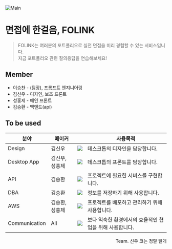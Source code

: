 ![Main](https://github.com/user-attachments/assets/1daf82ad-22d6-4977-8018-59614274ff68)

# 면접에 한걸음, FOLINK
> FOLINK는 여러분의 포트폴리오로 실전 면접을 미리 경험할 수 있는 서비스입니다.  
> 지금 포트폴리오 관련 질의응답을 연습해보세요!

## Member
* 이승찬 - (팀장), 프롬프트 엔지니어링 
* 김신우 - 디자인, 보조 프론트
* 성홍제 - 메인 프론트
* 김승환 - 백엔드(api)

## To be used
| 분야 | 메이커 |  | 사용목적 |
| ------------- | ---------------------- | -------------------------- | ---------------- |
| Design  | 김신우 | <img src="https://img.shields.io/badge/figma-F24E1E?style=flat-square&logo=figma&logoColor=white"/> | 데스크톱의 디자인을 담당합니다. |
| Desktop App | 김신우, 성홍제 |<img src="https://img.shields.io/badge/React-61DAFB?style=flat-square&logo=React&logoColor=white"/> | 데스크톱의 프론트를 담당합니다. |
| API | 김승환 | <img src="https://img.shields.io/badge/NestJS-E0234E?style=flat-square&logo=NestJS&logoColor=white"/> | 프로젝트에 필요한 서비스를 구현합니다. |
| DBA | 김승환  | <img src="https://img.shields.io/badge/PostgreSQL-4169E1?style=flat-square&logo=PostgreSQL&logoColor=white"/> | 정보를 저장하기 위해 사용합니다. |
| AWS | 김승환, 성홍제 | <img src="https://img.shields.io/badge/aws-232F3E?style=flat-square&logo=amazonwebservices&logoColor=white"/> | 프로젝트를 배포하고 관리하기 위해 사용합니다. |
| Communication | All | <img src="https://img.shields.io/badge/Discord-5865F2?style=flat-square&logo=Discord&logoColor=white"/> | 보다 익숙한 환경에서의 효율적인 협업을 위해 사용합니다. |

<p align="right">Team. 신우 코는 정말 빨개</p>
